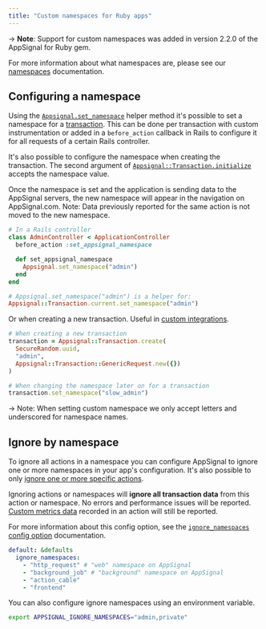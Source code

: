```yaml
---
title: "Custom namespaces for Ruby apps"
---
```


-> **Note**: Support for custom namespaces was added in version 2.2.0 of the
   AppSignal for Ruby gem.

For more information about what namespaces are, please see our
[namespaces](/application/namespaces.html) documentation.

## Configuring a namespace

Using the [`Appsignal.set_namespace`][set_namespace] helper method it's
possible to set a namespace for a
[transaction](/appsignal/terminology.html#transactions). This can be done per
transaction with custom instrumentation or added in a `before_action` callback
in Rails to configure it for all requests of a certain Rails controller.

It's also possible to configure the namespace when creating the transaction.
The second argument of
[`Appsignal::Transaction.initialize`][transaction_initialize] accepts the
namespace value.

Once the namespace is set and the application is sending data to the AppSignal
servers, the new namespace will appear in the navigation on AppSignal.com.
Note: Data previously reported for the same action is not moved to the new
namespace.

```ruby
# In a Rails controller
class AdminController < ApplicationController
  before_action :set_appsignal_namespace

  def set_appsignal_namespace
    Appsignal.set_namespace("admin")
  end
end

# Appsignal.set_namespace("admin") is a helper for:
Appsignal::Transaction.current.set_namespace("admin")
```

Or when creating a new transaction. Useful in [custom
integrations](/ruby/instrumentation/integrating-appsignal.html).

```ruby
# When creating a new transaction
transaction = Appsignal::Transaction.create(
  SecureRandom.uuid,
  "admin",
  Appsignal::Transaction::GenericRequest.new({})
)

# When changing the namespace later on for a transaction
transaction.set_namespace("slow_admin")
```

-> Note: When setting custom namespace we only accept letters and underscored for namespace names.

## Ignore by namespace

To ignore all actions in a namespace you can configure AppSignal to ignore one or more namespaces in your app's configuration. It's also possible to only [ignore one or more specific actions](/ruby/configuration/ignore-actions.html).

Ignoring actions or namespaces will **ignore all transaction data** from this action or namespace. No errors and performance issues will be reported. [Custom metrics data](/metrics/custom.html) recorded in an action will still be reported.

For more information about this config option, see the [`ignore_namespaces` config option](/ruby/configuration/options.html#option-ignore_namespaces) documentation.

```yaml
default: &defaults
  ignore_namespaces:
    - "http_request" # "web" namespace on AppSignal
    - "background_job" # "background" namespace on AppSignal
    - "action_cable"
    - "frontend"
```

You can also configure ignore namespaces using an environment variable.

```bash
export APPSIGNAL_IGNORE_NAMESPACES="admin,private"
```

[set_namespace]: http://www.rubydoc.info/gems/appsignal/Appsignal.set_namespace
[transaction_initialize]: http://www.rubydoc.info/gems/appsignal/Appsignal%2FTransaction:initialize
